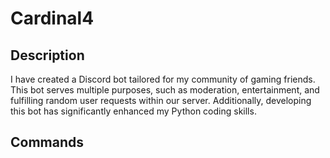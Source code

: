 # Cardinal4
## Description
I have created a Discord bot tailored for my community of gaming friends. This bot serves multiple purposes, such as moderation, entertainment, and fulfilling random user requests within our server. Additionally, developing this bot has significantly enhanced my Python coding skills.
## Commands

